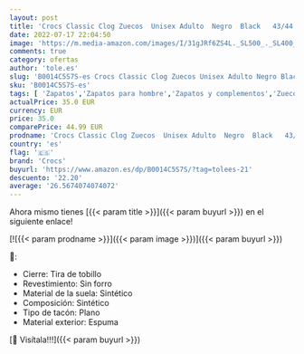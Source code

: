 ```yaml
---
layout: post
title: 'Crocs Classic Clog Zuecos  Unisex Adulto  Negro  Black   43/44 EU'
date: 2022-07-17 22:04:50
image: 'https://m.media-amazon.com/images/I/31gJRf6ZS4L._SL500_._SL400_.jpg'
comments: true
category: ofertas
author: 'tole.es'
slug: 'B0014C5S7S-es Crocs Classic Clog Zuecos Unisex Adulto Negro Black 43/44 EU'
sku: 'B0014C5S7S-es'
tags: [ 'Zapatos','Zapatos para hombre','Zapatos y complementos','Zuecos y mules para hombre','crocs','zuecos','🇪🇸', ]
actualPrice: 35.0 EUR
currency: EUR
price: 35.0
comparePrice: 44.99 EUR
prodname: 'Crocs Classic Clog Zuecos  Unisex Adulto  Negro  Black   43/44 EU'
country: 'es'
flag: '🇪🇸'
brand: 'Crocs'
buyurl: 'https://www.amazon.es/dp/B0014C5S7S/?tag=tolees-21'
descuento: '22.20'
average: '26.5674074074072'
---
```


Ahora mismo tienes [{{< param title >}}]({{< param buyurl >}}) en el siguiente enlace!

[![{{< param prodname >}}]({{< param image >}})]({{< param buyurl >}})

🔎:

- Cierre: Tira de tobillo
- Revestimiento: Sin forro
- Material de la suela: Sintético
- Composición: Sintético
- Tipo de tacón: Plano
- Material exterior: Espuma

[🛒 Visítala!!!]({{< param buyurl >}})
